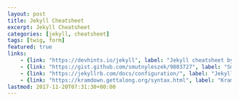 ```yaml
---
layout: post
title: Jekyll Cheatsheet
excerpt: Jekyll Cheatsheet
categories: [jekyll, cheatsheet]
tags: [twig, form]
featured: true
links:
    - {link: "https://devhints.io/jekyll", label: "Jekyll cheatsheet by devhints.io"}
    - {link: "https://gist.github.com/smutnyleszek/9803727", label: "Smaller Jekyll cheatsheet"}
    - {link: "https://jekyllrb.com/docs/configuration/", label: "Jekyll configuration"}
    - {link: "https://kramdown.gettalong.org/syntax.html", label: "Kramdown syntax"}         
lastmod: 2017-11-20T07:31:30+00:00 
---
```


<!-- gist 5555251 gist.md -->